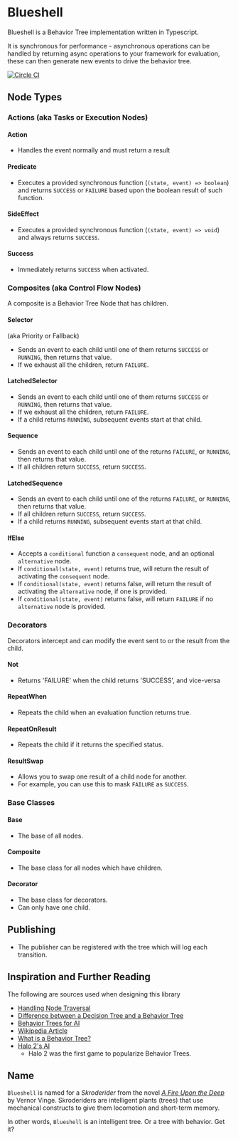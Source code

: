 # Blueshell

Blueshell is a Behavior Tree implementation written in Typescript.

It is synchronous for performance - asynchronous operations can be handled by returning async operations to your framework for evaluation, these can then generate new events to drive the behavior tree.

[![Circle CI](https://circleci.com/gh/6RiverSystems/blueshell/tree/master.svg?style=svg)](https://circleci.com/gh/6RiverSystems/blueshell/tree/master)

## Node Types

### Actions (aka Tasks or Execution Nodes)

#### Action

* Handles the event normally and must return a result

#### Predicate

* Executes a provided synchronous function (`(state, event) => boolean`) and returns `SUCCESS` or `FAILURE` based upon the boolean result of such function.

#### SideEffect

* Executes a provided synchronous function (`(state, event) => void`) and always returns `SUCCESS`.

#### Success

* Immediately returns `SUCCESS` when activated.

### Composites (aka Control Flow Nodes)

A composite is a Behavior Tree Node that has children.

#### Selector

(aka Priority or Fallback)

* Sends an event to each child until one of them returns `SUCCESS` or `RUNNING`, then returns that value.
* If we exhaust all the children, return `FAILURE`.

#### LatchedSelector

* Sends an event to each child until one of them returns `SUCCESS` or `RUNNING`, then returns that value.
* If we exhaust all the children, return `FAILURE`.
* If a child returns `RUNNING`, subsequent events start at that child.

#### Sequence

* Sends an event to each child until one of the returns `FAILURE`, or `RUNNING`, then returns that value.
* If all children return `SUCCESS`, return `SUCCESS`.

#### LatchedSequence

* Sends an event to each child until one of the returns `FAILURE`, or `RUNNING`, then returns that value.
* If all children return `SUCCESS`, return `SUCCESS`.
* If a child returns `RUNNING`, subsequent events start at that child.

#### IfElse

* Accepts a `conditional` function a `consequent` node, and an optional `alternative` node.
* If `conditional(state, event)` returns true, will return the result of activating the `consequent` node.
* If `conditional(state, event)` returns false, will return the result of activating the `alternative` node, if one is provided.
* If `conditional(state, event)` returns false, will return `FAILURE` if no `alternative` node is provided.

### Decorators

Decorators intercept and can modify the event sent to or the result from the child.

#### Not

* Returns 'FAILURE' when the child returns 'SUCCESS', and vice-versa

#### RepeatWhen

* Repeats the child when an evaluation function returns true.

#### RepeatOnResult

* Repeats the child if it returns the specified status.

#### ResultSwap

* Allows you to swap one result of a child node for another.
* For example, you can use this to mask `FAILURE` as `SUCCESS`.

### Base Classes

#### Base

* The base of all nodes.

#### Composite

* The base class for all nodes which have children.

#### Decorator

* The base class for decorators.
* Can only have one child.

## Publishing

* The publisher can be registered with the tree which will log each transition.

## Inspiration and Further Reading

The following are sources used when designing this library

* [Handling Node Traversal](http://stackoverflow.com/a/15725129/1017787)
* [Difference between a Decision Tree and a Behavior Tree](http://gamedev.stackexchange.com/questions/51693/decision-tree-vs-behavior-tree)
* [Behavior Trees for AI](http://www.gamasutra.com/blogs/ChrisSimpson/20140717/221339/Behavior_trees_for_AI_How_they_work.php)
* [Wikipedia Article](https://en.wikipedia.org/wiki/Behavior_tree_(artificial_intelligence,_robotics_and_control))
* [What is a Behavior Tree?](http://www.opsive.com/assets/BehaviorDesigner/documentation.php?id=44)
* [Halo 2's AI](http://www.gamasutra.com/view/feature/130663/gdc_2005_proceeding_handling_.php)
  * Halo 2 was the first game to popularize Behavior Trees.

## Name

`Blueshell` is named for a _Skroderider_ from the novel [_A Fire Upon the Deep_](https://en.wikipedia.org/wiki/A_Fire_Upon_the_Deep)
by Vernor Vinge. Skroderiders are intelligent plants (trees) that use mechanical constructs to give them locomotion
and short-term memory.

In other words, `Blueshell` is an intelligent tree. Or a tree with behavior. Get it?

